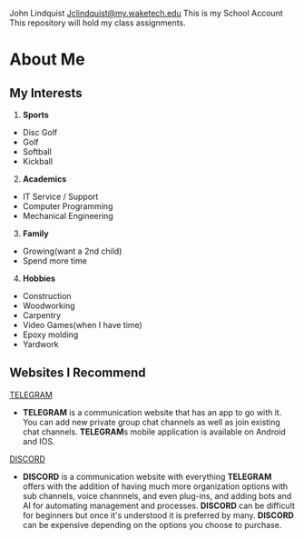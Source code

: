John Lindquist Jclindquist@my.waketech.edu
This is my School Account
This repository will hold my class assignments.

# About Me

## My Interests
1. **Sports**
  - Disc Golf
  - Golf
  - Softball
  - Kickball
2.  **Academics**
  - IT Service / Support
  - Computer Programming
  - Mechanical Engineering
3. **Family**
  - Growing(want a 2nd child)
  - Spend more time
4. **Hobbies**
  - Construction
  - Woodworking
  - Carpentry
  - Video Games(when I have time)
  - Epoxy molding
  - Yardwork


## Websites I Recommend

[TELEGRAM](https://web.telegram.org/)
- **TELEGRAM** is a communication website that has an app to go with it. You can add new private group chat channels
as well as join existing chat channels.
**TELEGRAM**s mobile application is available on Android and IOS.


[DISCORD](https://discord.com/)
- **DISCORD** is a communication website with everything **TELEGRAM** offers with the addition of having much more organization options
with sub channels, voice channnels, and even plug-ins, and adding bots and AI for automating management and processes. **DISCORD** can
be difficult for beginners but once it's understood it is preferred by many. **DISCORD** can be expensive depending on the options you choose to purchase.

